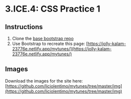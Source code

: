 # 3.ICE.4: CSS Practice 1

## Instructions

1. Clone the [base bootstrap repo](https://github.com/rocketacademy/basic-bootstrap-swe1)
2. Use Bootstrap to recreate this page: [https://jolly-kalam-23776e.netlify.app/mytunes/](https://jolly-kalam-23776e.netlify.app/mytunes/)

## Images

Download the images for the site here: [https://github.com/liciolentimo/mytunes/tree/master/img](https://github.com/liciolentimo/mytunes/tree/master/img)

